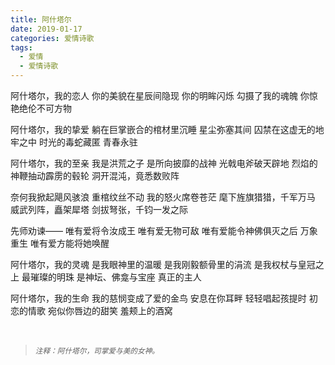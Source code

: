```yaml
---
title: 阿什塔尔
date: 2019-01-17
categories: 爱情诗歌
tags:
  - 爱情
  - 爱情诗歌
---
```


阿什塔尔，我的恋人
你的美貌在星辰间隐现
你的明眸闪烁
勾摄了我的魂魄
你惊艳绝伦不可方物
<!--more-->
阿什塔尔，我的挚爱
躺在巨掌嵌合的棺材里沉睡
星尘弥塞其间
囚禁在这虚无的地牢之中
时光的毒蛇藏匿
青春永驻

阿什塔尔，我的至亲
我是洪荒之子
是所向披靡的战神
光戟电斧破天辟地
烈焰的神鞭抽动霹雳的毂轮
洞开混沌，竟悉数败阵

奈何我掀起飓风骇浪
重棺纹丝不动
我的怒火席卷苍茫
麾下旌旗猎猎，千军万马
威武列阵，矗架犀塔
剑拔弩张，千钧一发之际

先师劝谏——
唯有爱将令汝成王
唯有爱无物可敌
唯有爱能令神佛俱灭之后
万象重生
唯有爱方能将她唤醒

阿什塔尔，我的灵魂
是我眼神里的温暖
是我刚毅额骨里的涓流
是我权杖与皇冠之上
最璀璨的明珠
是神坛、佛龛与宝座
真正的主人

阿什塔尔，我的生命
我的慈悯变成了爱的金鸟
安息在你耳畔
轻轻唱起孩提时
初恋的情歌
宛似你唇边的甜笑
羞颊上的酒窝

<br/>
<blockquote>
<p><small><i>注释：阿什塔尔，司掌爱与美的女神。</i></small></p>
</blockquote>